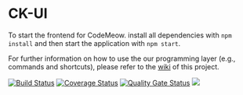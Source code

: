 # CK-UI

To start the frontend for CodeMeow. install all dependencies with `npm install` and then start the application with `npm start`. 

For further information on how to use the our programming layer (e.g., commands and shortcuts), please refer to the [wiki](https://github.com/TheCodingKittens/CK-UI/wiki/CodeMeow.-Wiki) of this project.

[![Build Status](https://app.travis-ci.com/TheCodingKittens/CK-UI.svg?branch=main)](https://app.travis-ci.com/TheCodingKittens/CK-UI)
[![Coverage Status](https://coveralls.io/repos/github/TheCodingKittens/CK-UI/badge.svg?branch=main)](https://coveralls.io/github/TheCodingKittens/CK-UI?branch=main)
[![Quality Gate Status](https://sonarcloud.io/api/project_badges/measure?project=TheCodingKittens_CK-UI&metric=alert_status)](https://sonarcloud.io/summary/new_code?id=TheCodingKittens_CK-UI)
<a href="https://heroku-badge.herokuapp.com/?app=ase-fs22-codingkittens-client"><img src="https://heroku-badge.herokuapp.com/?app=ase-fs22-codingkittens-client"></a>
